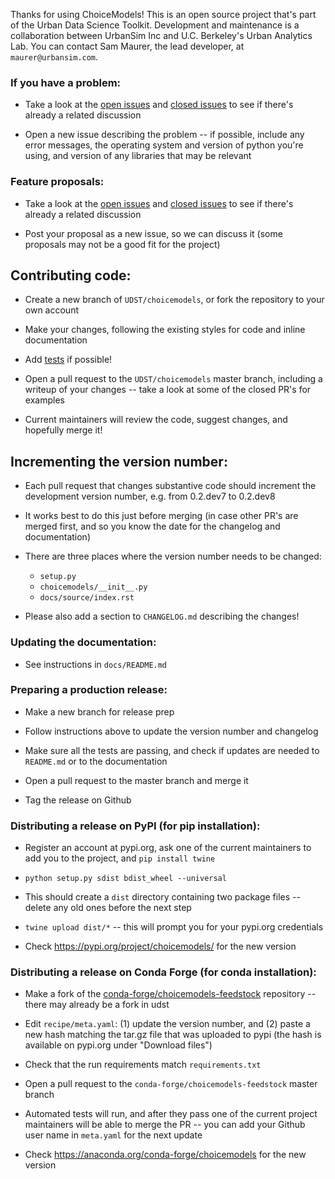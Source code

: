 Thanks for using ChoiceModels! This is an open source project that's part of the Urban Data Science Toolkit. Development and maintenance is a collaboration between UrbanSim Inc and U.C. Berkeley's Urban Analytics Lab. You can contact Sam Maurer, the lead developer, at `maurer@urbansim.com`.


### If you have a problem:

- Take a look at the [open issues](https://github.com/UDST/choicemodels/issues) and [closed issues](https://github.com/UDST/choicemodels/issues?q=is%3Aissue+is%3Aclosed) to see if there's already a related discussion

- Open a new issue describing the problem -- if possible, include any error messages, the operating system and version of python you're using, and version of any libraries that may be relevant


### Feature proposals:

- Take a look at the [open issues](https://github.com/UDST/choicemodels/issues) and [closed issues](https://github.com/UDST/choicemodels/issues?q=is%3Aissue+is%3Aclosed) to see if there's already a related discussion

- Post your proposal as a new issue, so we can discuss it (some proposals may not be a good fit for the project)


## Contributing code:

- Create a new branch of `UDST/choicemodels`, or fork the repository to your own account

- Make your changes, following the existing styles for code and inline documentation

- Add [tests](https://github.com/UDST/choicemodels/tree/master/tests) if possible!

- Open a pull request to the `UDST/choicemodels` master branch, including a writeup of your changes -- take a look at some of the closed PR's for examples

- Current maintainers will review the code, suggest changes, and hopefully merge it!


## Incrementing the version number:

- Each pull request that changes substantive code should increment the development version number, e.g. from 0.2.dev7 to 0.2.dev8

- It works best to do this just before merging (in case other PR's are merged first, and so you know the date for the changelog and documentation)

- There are three places where the version number needs to be changed: 
  - `setup.py`
  - `choicemodels/__init__.py`
  - `docs/source/index.rst`

- Please also add a section to `CHANGELOG.md` describing the changes!


### Updating the documentation: 

- See instructions in `docs/README.md`


### Preparing a production release:

- Make a new branch for release prep

- Follow instructions above to update the version number and changelog

- Make sure all the tests are passing, and check if updates are needed to `README.md` or to the documentation

- Open a pull request to the master branch and merge it

- Tag the release on Github


### Distributing a release on PyPI (for pip installation):

- Register an account at pypi.org, ask one of the current maintainers to add you to the project, and `pip install twine`

- `python setup.py sdist bdist_wheel --universal`

- This should create a `dist` directory containing two package files -- delete any old ones before the next step

- `twine upload dist/*` -- this will prompt you for your pypi.org credentials

- Check https://pypi.org/project/choicemodels/ for the new version


### Distributing a release on Conda Forge (for conda installation):

- Make a fork of the [conda-forge/choicemodels-feedstock](https://github.com/conda-forge/choicemodels-feedstock) repository -- there may already be a fork in udst

- Edit `recipe/meta.yaml`: (1) update the version number, and (2) paste a new hash matching the tar.gz file that was uploaded to pypi (the hash is available on pypi.org under "Download files")

- Check that the run requirements match `requirements.txt`

- Open a pull request to the `conda-forge/choicemodels-feedstock` master branch

- Automated tests will run, and after they pass one of the current project maintainers will be able to merge the PR -- you can add your Github user name in `meta.yaml` for the next update

- Check https://anaconda.org/conda-forge/choicemodels for the new version
